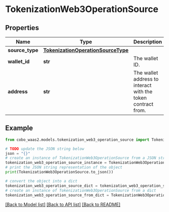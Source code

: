 # TokenizationWeb3OperationSource


## Properties

Name | Type | Description | Notes
------------ | ------------- | ------------- | -------------
**source_type** | [**TokenizationOperationSourceType**](TokenizationOperationSourceType.md) |  | 
**wallet_id** | **str** | The wallet ID. | 
**address** | **str** | The wallet address to interact with the token contract from. | 

## Example

```python
from cobo_waas2.models.tokenization_web3_operation_source import TokenizationWeb3OperationSource

# TODO update the JSON string below
json = "{}"
# create an instance of TokenizationWeb3OperationSource from a JSON string
tokenization_web3_operation_source_instance = TokenizationWeb3OperationSource.from_json(json)
# print the JSON string representation of the object
print(TokenizationWeb3OperationSource.to_json())

# convert the object into a dict
tokenization_web3_operation_source_dict = tokenization_web3_operation_source_instance.to_dict()
# create an instance of TokenizationWeb3OperationSource from a dict
tokenization_web3_operation_source_from_dict = TokenizationWeb3OperationSource.from_dict(tokenization_web3_operation_source_dict)
```
[[Back to Model list]](../README.md#documentation-for-models) [[Back to API list]](../README.md#documentation-for-api-endpoints) [[Back to README]](../README.md)


